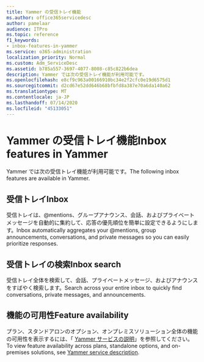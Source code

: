 ```yaml
---
title: Yammer の受信トレイ機能
ms.author: office365servicedesc
author: pamelaar
audience: ITPro
ms.topic: reference
f1_keywords:
- inbox-features-in-yammer
ms.service: o365-administration
localization_priority: Normal
ms.custom: Adm_ServiceDesc
ms.assetid: b785a557-3697-4077-8008-c85c822b6dea
description: Yammer では次の受信トレイ機能が利用可能です。
ms.openlocfilehash: e8cf9c963a00166910bc34e2f2cfc0e19d6575d1
ms.sourcegitcommit: d2cd67e52dd646b68bfbfd8a387e70a6da140a62
ms.translationtype: MT
ms.contentlocale: ja-JP
ms.lasthandoff: 07/14/2020
ms.locfileid: "45133051"
---
```

# <a name="inbox-features-in-yammer"></a><span data-ttu-id="a9953-103">Yammer の受信トレイ機能</span><span class="sxs-lookup"><span data-stu-id="a9953-103">Inbox features in Yammer</span></span>

<span data-ttu-id="a9953-104">Yammer では次の受信トレイ機能が利用可能です。</span><span class="sxs-lookup"><span data-stu-id="a9953-104">The following inbox features are available in Yammer.</span></span>
  
## <a name="inbox"></a><span data-ttu-id="a9953-105">受信トレイ</span><span class="sxs-lookup"><span data-stu-id="a9953-105">Inbox</span></span>

<span data-ttu-id="a9953-106">受信トレイは、@mentions、グループアナウンス、会話、およびプライベートメッセージを自動的に集約して、応答の優先順位を簡単に設定できるようにします。</span><span class="sxs-lookup"><span data-stu-id="a9953-106">Inbox automatically aggregates your @mentions, group announcements, conversations, and private messages so you can easily prioritize responses.</span></span>
  
## <a name="inbox-search"></a><span data-ttu-id="a9953-107">受信トレイの検索</span><span class="sxs-lookup"><span data-stu-id="a9953-107">Inbox search</span></span>

<span data-ttu-id="a9953-108">受信トレイ全体を検索して、会話、プライベートメッセージ、およびアナウンスをすばやく検索します。</span><span class="sxs-lookup"><span data-stu-id="a9953-108">Search across your entire inbox to quickly find conversations, private messages, and announcements.</span></span>
  
## <a name="feature-availability"></a><span data-ttu-id="a9953-109">機能の可用性</span><span class="sxs-lookup"><span data-stu-id="a9953-109">Feature availability</span></span>

<span data-ttu-id="a9953-110">プラン、スタンドアロンのオプション、オンプレミスソリューション全体の機能の可用性を表示するには、「 [Yammer サービスの説明](yammer-service-description.md)」を参照してください。</span><span class="sxs-lookup"><span data-stu-id="a9953-110">To view feature availability across plans, standalone options, and on-premises solutions, see [Yammer service description](yammer-service-description.md).</span></span>
  


